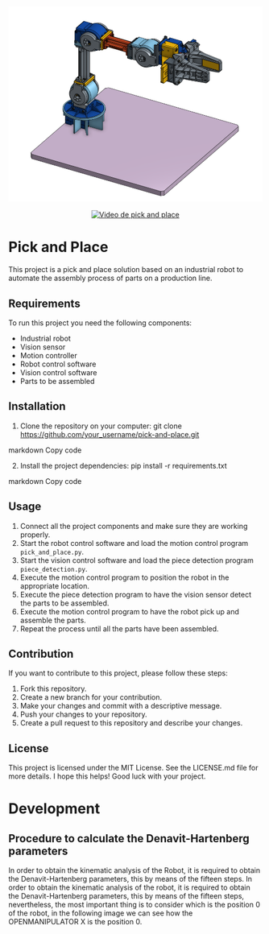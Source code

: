 <p align="center">
  <img src="Images/Open.png" alt="Imagen Open">
</p>

<p align="center">
  <a href="https://www.youtube.com/watch?v=AY5m8ooS1Zg"><img src="https://img.youtube.com/vi/AY5m8ooS1Zg/0.jpg" alt="Video de pick and place"></a>
</p>

# Pick and Place

This project is a pick and place solution based on an industrial robot to automate the assembly process of parts on a production line.

## Requirements

To run this project you need the following components:

- Industrial robot
- Vision sensor
- Motion controller
- Robot control software
- Vision control software
- Parts to be assembled

## Installation

1. Clone the repository on your computer:
git clone https://github.com/your_username/pick-and-place.git

markdown
Copy code

2. Install the project dependencies:
pip install -r requirements.txt

markdown
Copy code

## Usage

1. Connect all the project components and make sure they are working properly.
2. Start the robot control software and load the motion control program `pick_and_place.py`.
3. Start the vision control software and load the piece detection program `piece_detection.py`.
4. Execute the motion control program to position the robot in the appropriate location.
5. Execute the piece detection program to have the vision sensor detect the parts to be assembled.
6. Execute the motion control program to have the robot pick up and assemble the parts.
7. Repeat the process until all the parts have been assembled.

## Contribution

If you want to contribute to this project, please follow these steps:

1. Fork this repository.
2. Create a new branch for your contribution.
3. Make your changes and commit with a descriptive message.
4. Push your changes to your repository.
5. Create a pull request to this repository and describe your changes.

## License

This project is licensed under the MIT License. See the LICENSE.md file for more details.
I hope this helps! Good luck with your project.

# Development

## Procedure to calculate the Denavit-Hartenberg parameters

In order to obtain the kinematic analysis of the Robot, it is required to obtain the Denavit-Hartenberg parameters, this by means of the fifteen steps.
In order to obtain the kinematic analysis of the robot, it is required to obtain the Denavit-Hartenberg parameters, this by means of the fifteen steps, nevertheless, the most important thing is to consider which is the position 0 of the robot, in the following image we can see how the OPENMANIPULATOR X is the position 0.
